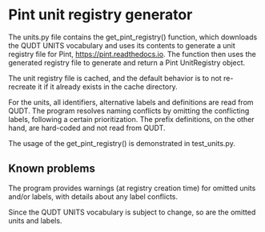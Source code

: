 Pint unit registry generator
============================

The units.py file contains the get_pint_registry() function, which downloads the QUDT UNITS vocabulary and uses its contents to generate a unit registry file for Pint, https://pint.readthedocs.io. The function then uses the generated registry file to generate and return a Pint UnitRegistry object.

The unit registry file is cached, and the default behavior is to not re-recreate it if it already exists in the cache directory.

For the units, all identifiers, alternative labels and definitions are read from QUDT. The program resolves naming conflicts by omitting the conflicting labels, following a certain prioritization. The prefix definitions, on the other hand, are hard-coded and not read from QUDT.

The usage of the get_pint_registry() is demonstrated in test_units.py.

Known problems
--------------

The program provides warnings (at registry creation time) for omitted units and/or labels, with details about any label conflicts.

Since the QUDT UNITS vocabulary is subject to change, so are the omitted units and labels.